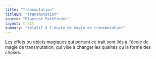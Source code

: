```yaml
---
title: "Transmutation"
titleEN: "Transmutation"
source: "Playtest Pathfinder"
layout: trait
summary: "relatif à l'école de magie de transmutation"
---
```

Les effets ou objets magiques qui portent ce trait sont liés à l'école de magie de transmutation, qui vise à changer les qualités ou la forme des choses.
